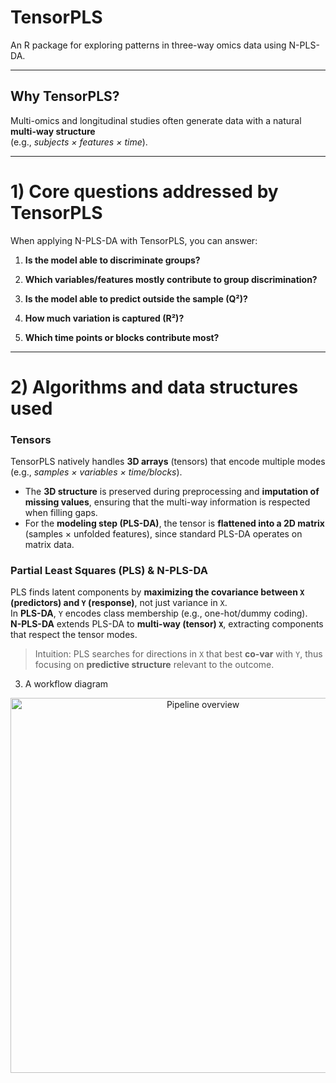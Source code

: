 # TensorPLS

An R package for exploring patterns in three-way omics data using N-PLS-DA.

---

## Why TensorPLS?

Multi-omics and longitudinal studies often generate data with a natural **multi-way structure**  
(e.g., *subjects × features × time*).  


---

# 1) Core questions addressed by TensorPLS

When applying N-PLS-DA with TensorPLS, you can answer:

1. **Is the model able to discriminate groups?**  

2. **Which variables/features mostly contribute to group discrimination?**  

3. **Is the model able to predict outside the sample (Q²)?**  

4. **How much variation is captured (R²)?**  

5. **Which time points or blocks contribute most?**  

---

# 2) Algorithms and data structures used

### Tensors
TensorPLS natively handles **3D arrays** (tensors) that encode multiple modes  
(e.g., *samples × variables × time/blocks*).  

- The **3D structure** is preserved during preprocessing and **imputation of missing values**, ensuring that the multi-way information is respected when filling gaps.  
- For the **modeling step (PLS-DA)**, the tensor is **flattened into a 2D matrix** (samples × unfolded features), since standard PLS-DA operates on matrix data.  

### Partial Least Squares (PLS) & N-PLS-DA
PLS finds latent components by **maximizing the covariance between `X` (predictors) and `Y` (response)**, not just variance in `X`.  
In **PLS-DA**, `Y` encodes class membership (e.g., one-hot/dummy coding).  
**N-PLS-DA** extends PLS-DA to **multi-way (tensor) `X`**, extracting components that respect the tensor modes.

> Intuition: PLS searches for directions in `X` that best **co-var** with `Y`, thus focusing on **predictive structure** relevant to the outcome.

3) A workflow diagram
<p align="center">
  <img src="https://github.com/alejanner/TensorPLS/blob/main/man/figures/overviewTensorPLS.png" alt="Pipeline overview" width="600">
</p>
